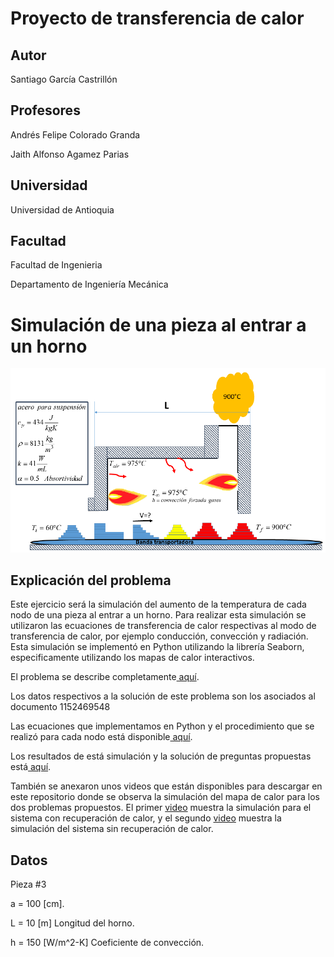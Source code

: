 # Proyecto de transferencia de calor

## Autor
Santiago García Castrillón

## Profesores
Andrés Felipe Colorado Granda

Jaith Alfonso Agamez Parias

## Universidad
Universidad de Antioquia 

## Facultad
Facultad de Ingenieria

Departamento de Ingeniería Mecánica
# Simulación de una pieza al entrar a un horno
![imagen](image.png)
## Explicación del problema
Este ejercicio será la simulación del aumento de la temperatura de cada nodo de una pieza al entrar a un horno. Para realizar esta simulación se utilizaron las ecuaciones de transferencia de calor respectivas al modo de transferencia de calor, por ejemplo conducción, convección y radiación. Esta simulación se implementó en Python utilizando la librería Seaborn, especificamente utilizando los mapas de calor interactivos. 

El problema se describe completamente<a href="https://github.com/SantiagoGarciaC/heat-transfer-simulation/blob/main/Trabajo_de_metodos_numericos_2021-2.pdf"> aquí</a>. 

Los datos respectivos a la solución de este problema son los asociados al documento 1152469548

Las ecuaciones que implementamos en Python y el procedimiento que se realizó para cada nodo está disponible<a href="https://github.com/SantiagoGarciaC/heat-transfer-simulation/blob/main/Procedimiento.pdf"> aquí</a>. 

Los resultados de está simulación y la solución de preguntas propuestas está<a href="https://github.com/SantiagoGarciaC/heat-transfer-simulation/blob/main/Resultados.pdf"> aquí</a>.

También se anexaron unos videos que están disponibles para descargar en este repositorio donde se observa la simulación del mapa de calor para los dos problemas propuestos. El primer [video](https://youtu.be/4iL5V_Y4Lmc) muestra la simulación para el sistema con recuperación de calor, y el segundo [video](https://youtu.be/xNijQbl1nNI) muestra la simulación del sistema sin recuperación de calor.

## Datos
Pieza #3

a = 100 [cm].

L = 10 [m] Longitud del horno. 

h = 150 [W/m^2-K]  Coeficiente de convección.



    